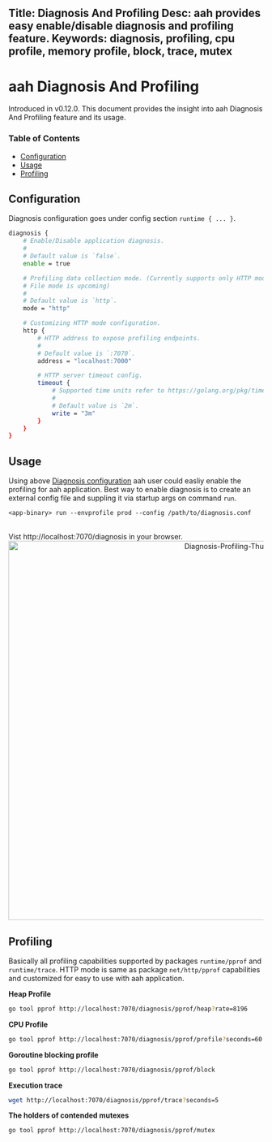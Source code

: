 Title: Diagnosis And Profiling
Desc: aah provides easy enable/disable diagnosis and profiling feature. 
Keywords: diagnosis, profiling, cpu profile, memory profile, block, trace, mutex
---
# aah Diagnosis And Profiling

Introduced in <span class="badge lb-sm">v0.12.0</span>. This document provides the insight into aah Diagnosis And Profiling feature and its usage.

### Table of Contents

  * [Configuration](#configuration)
  * [Usage](#usage)
  * [Profiling](#profiling)

## Configuration

Diagnosis configuration goes under config section `runtime { ... }`.

```bash
diagnosis {
    # Enable/Disable application diagnosis.
    #
    # Default value is `false`.
    enable = true

    # Profiling data collection mode. (Currently supports only HTTP mode
    # File mode is upcoming)
    # 
    # Default value is `http`.
    mode = "http"

    # Customizing HTTP mode configuration.
    http {
        # HTTP address to expose profiling endpoints.
        #
        # Default value is `:7070`.
        address = "localhost:7000"

        # HTTP server timeout config.
        timeout {
            # Supported time units refer to https://golang.org/pkg/time/#ParseDuration
            #
            # Default value is `2m`.
            write = "3m"
        }
    }
}
```

## Usage

Using above [Diagnosis configuration](#configuration) aah user could easliy enable the profiling for aah application. Best way to enable diagnosis is to create an external config file and suppling it via startup args on command `run`.

```
<app-binary> run --envprofile prod --config /path/to/diagnosis.conf
```
<br>
Vist http://localhost:7070/diagnosis in your browser.

<center><img src="{{aah_cdn_host}}/assets/img/docs/diagnosis-profiling-thumbai-screenshot.png" width="950" height="747" alt="Diagnosis-Profiling-Thumbai-Screenshot" /></center>

## Profiling

Basically all profiling capabilities supported by packages `runtime/pprof` and `runtime/trace`. HTTP mode is same as package `net/http/pprof` capabilities and customized for easy to use with aah application.

**Heap Profile**

```bash
go tool pprof http://localhost:7070/diagnosis/pprof/heap?rate=8196
```

**CPU Profile**

```bash
go tool pprof http://localhost:7070/diagnosis/pprof/profile?seconds=60
```

**Goroutine blocking profile**

```bash
go tool pprof http://localhost:7070/diagnosis/pprof/block
```

**Execution trace**

```bash
wget http://localhost:7070/diagnosis/pprof/trace?seconds=5
```

**The holders of contended mutexes**

```bash
go tool pprof http://localhost:7070/diagnosis/pprof/mutex
```
